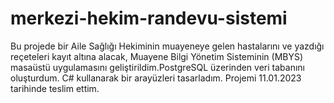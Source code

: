 # merkezi-hekim-randevu-sistemi
Bu projede bir Aile Sağlığı Hekiminin muayeneye gelen hastalarını ve yazdığı reçeteleri kayıt altına alacak, Muayene Bilgi Yönetim Sisteminin (MBYS) masaüstü uygulamasını geliştirildim.PostgreSQL üzerinden veri tabanını oluşturdum. C# kullanarak bir arayüzleri tasarladım. Projemi	11.01.2023 tarihinde teslim ettim.

